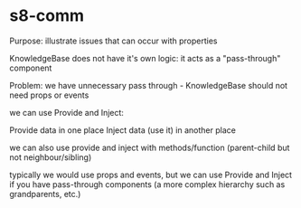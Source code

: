 # s8-comm

Purpose: illustrate issues that can occur with properties

KnowledgeBase does not have it's own logic: it acts as a "pass-through" component

Problem: we have unnecessary pass through - KnowledgeBase should not need props or events

we can use Provide and Inject:

Provide data in one place
Inject data (use it) in another place

we can also use provide and inject with methods/function (parent-child but not neighbour/sibling)

typically we would use props and events, but we can use Provide and Inject if you have pass-through components (a more complex hierarchy such as grandparents, etc.)